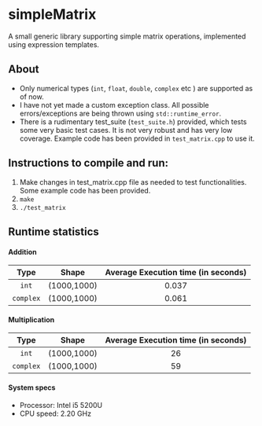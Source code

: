 # simpleMatrix
A small generic library supporting simple matrix operations, implemented using expression templates.

## About
- Only numerical types (`int`, `float`, `double`, `complex` etc ) are supported as of now.
- I have not yet made a custom exception class. All possible errors/exceptions are being thrown using `std::runtime_error`.
- There is a rudimentary test_suite (`test_suite.h`)  provided, which tests some very basic test cases. It is not very robust and has very low coverage. Example code has been provided in `test_matrix.cpp` to use it.

## Instructions to compile and run:
1. Make changes in test_matrix.cpp file as needed to test functionalities. Some example code has been provided.
2. `make`
3. `./test_matrix`

## Runtime statistics

#### Addition

| Type       | Shape       | Average Execution time (in seconds)  |
| :--------: | :---------: | :----------------------------------: |
| `int`      | (1000,1000) | 0.037                                |
| `complex`  | (1000,1000) | 0.061                                |

#### Multiplication

| Type       | Shape       | Average Execution time (in seconds)  |
| :--------: | :---------: | :----------------------------------: |
| `int`      | (1000,1000) | 26                                   |
| `complex`  | (1000,1000) | 59                                   |

#### System specs

- Processor: Intel i5 5200U
- CPU speed: 2.20 GHz